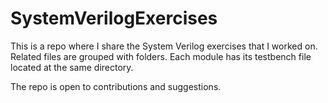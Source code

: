 # SystemVerilogExercises
This is a repo where I share the System Verilog exercises that I worked on.
Related files are grouped with folders. Each module has its testbench file located at the same directory. 

The repo is open to contributions and suggestions.
